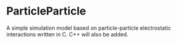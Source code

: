 # ParticleParticle
A simple simulation model based on particle-particle electrostatic interactions written in C. C++ will also be added.
